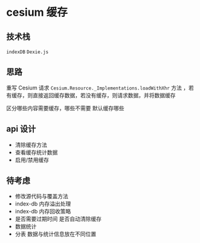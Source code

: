 # cesium 缓存

## 技术栈

`indexDB`
`Dexie.js`

## 思路

重写 Cesium 请求 `Cesium.Resource._Implementations.loadWithXhr` 方法 ，若有缓存，则直接返回缓存数据，若没有缓存，则请求数据，并将数据缓存

区分哪些内容需要缓存，哪些不需要 默认缓存哪些 
## api 设计

- 清除缓存方法
- 查看缓存统计数据
- 启用/禁用缓存

## 待考虑
- 修改源代码与覆盖方法
- index-db 内存溢出处理
- index-db 内存回收策略
- 是否需要过期时间 是否自动清除缓存
- 数据统计
- 分表 数据与统计信息放在不同位置


